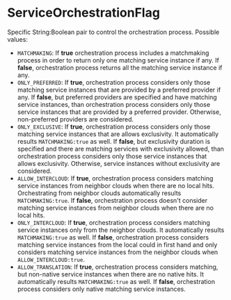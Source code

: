 # ServiceOrchestrationFlag

Specific String:Boolean pair to control the orchestration process. Possible values:

- `MATCHMAKING`: If **true** orchestration process includes a matchmaking process in order to return only one matching service instance if any. If **false**, orchestration process returns all the matching service instance if any.
- `ONLY_PREFERRED`: If **true**, orchestration process considers only those matching service instances that are provided by a preferred provider if any. If **false**, but preferred providers are specified and have matching service instances, than orchestration process considers only those service instances that are provided by a preferred provider. Otherwise, non-preferred providers are considered.
- `ONLY_EXCLUSIVE`: If **true**, orchestration process considers only those matching service instances that are allows exclusivity. It automatically results `MATCHMAKING:true` as well. If **false**, but exclusivity duration is specified and there are matching services with exclusivity allowed, than orchestration process considers only those service instances that allows exclusivity. Otherwise, service instances without exclusivity are considered.
- `ALLOW_INTERCLOUD`: If **true**, orchestration process considers matching service instances from neighbor clouds when there are no local hits. Orchestrating from neighbor clouds automatically results `MATCHMAKING:true`. If **false**, orchestration process doesn't consider matching service instances from neighbor clouds when there are no local hits.
- `ONLY_INTERCLOUD`: If **true**, orchestration process considers matching service instances only from the neighbor clouds. It automatically results `MATCHMAKING:true` as well. If **false**, orchestration process considers matching service instances from the local could in first hand and only considers matching service instances from the neighbor clouds when `ALLOW_INTERCLOUD:true`.
- `ALLOW_TRANSLATION`: If **true**, orchestration process considers matching, but non-native service instances when there are no native hits. It automatically results `MATCHMAKING:true` as well. If **false**, orchestration process considers only native matching service instances.